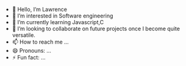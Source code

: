 - 👋 Hello, I’m Lawrence
- 👀 I’m interested in Software engineering
- 🌱 I’m currently learning Javascript,C
- 💞️ I’m looking to collaborate on future projects once I become quite versatile.
- 📫 How to reach me ...
- 😄 Pronouns: ...
- ⚡ Fun fact: ...

<!---
kb-diplo/kb-diplo is a ✨ special ✨ repository because its `README.md` (this file) appears on your GitHub profile.
You can click the Preview link to take a look at your changes.
--->
